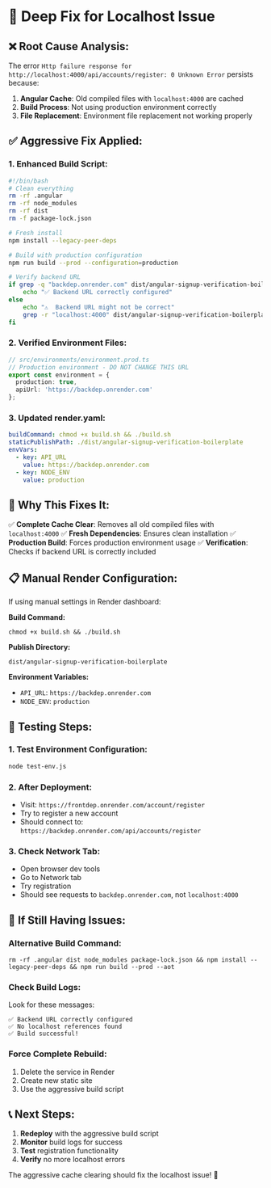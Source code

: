 # 🔧 Deep Fix for Localhost Issue

## ❌ **Root Cause Analysis:**

The error `Http failure response for http://localhost:4000/api/accounts/register: 0 Unknown Error` persists because:

1. **Angular Cache**: Old compiled files with `localhost:4000` are cached
2. **Build Process**: Not using production environment correctly
3. **File Replacement**: Environment file replacement not working properly

## ✅ **Aggressive Fix Applied:**

### **1. Enhanced Build Script:**
```bash
#!/bin/bash
# Clean everything
rm -rf .angular
rm -rf node_modules
rm -rf dist
rm -f package-lock.json

# Fresh install
npm install --legacy-peer-deps

# Build with production configuration
npm run build --prod --configuration=production

# Verify backend URL
if grep -q "backdep.onrender.com" dist/angular-signup-verification-boilerplate/main.js; then
    echo "✅ Backend URL correctly configured"
else
    echo "⚠️  Backend URL might not be correct"
    grep -r "localhost:4000" dist/angular-signup-verification-boilerplate/ || echo "✅ No localhost references found"
fi
```

### **2. Verified Environment Files:**
```typescript
// src/environments/environment.prod.ts
// Production environment - DO NOT CHANGE THIS URL
export const environment = {
  production: true,
  apiUrl: 'https://backdep.onrender.com'
};
```

### **3. Updated render.yaml:**
```yaml
buildCommand: chmod +x build.sh && ./build.sh
staticPublishPath: ./dist/angular-signup-verification-boilerplate
envVars:
  - key: API_URL
    value: https://backdep.onrender.com
  - key: NODE_ENV
    value: production
```

## 🎯 **Why This Fixes It:**

✅ **Complete Cache Clear**: Removes all old compiled files with `localhost:4000`
✅ **Fresh Dependencies**: Ensures clean installation
✅ **Production Build**: Forces production environment usage
✅ **Verification**: Checks if backend URL is correctly included

## 📋 **Manual Render Configuration:**

If using manual settings in Render dashboard:

**Build Command:**
```
chmod +x build.sh && ./build.sh
```

**Publish Directory:**
```
dist/angular-signup-verification-boilerplate
```

**Environment Variables:**
- `API_URL`: `https://backdep.onrender.com`
- `NODE_ENV`: `production`

## 🧪 **Testing Steps:**

### **1. Test Environment Configuration:**
```bash
node test-env.js
```

### **2. After Deployment:**
- Visit: `https://frontdep.onrender.com/account/register`
- Try to register a new account
- Should connect to: `https://backdep.onrender.com/api/accounts/register`

### **3. Check Network Tab:**
- Open browser dev tools
- Go to Network tab
- Try registration
- Should see requests to `backdep.onrender.com`, not `localhost:4000`

## 🚨 **If Still Having Issues:**

### **Alternative Build Command:**
```
rm -rf .angular dist node_modules package-lock.json && npm install --legacy-peer-deps && npm run build --prod --aot
```

### **Check Build Logs:**
Look for these messages:
```
✅ Backend URL correctly configured
✅ No localhost references found
✅ Build successful!
```

### **Force Complete Rebuild:**
1. Delete the service in Render
2. Create new static site
3. Use the aggressive build script

## 📞 **Next Steps:**

1. **Redeploy** with the aggressive build script
2. **Monitor** build logs for success
3. **Test** registration functionality
4. **Verify** no more localhost errors

The aggressive cache clearing should fix the localhost issue! 🎯
